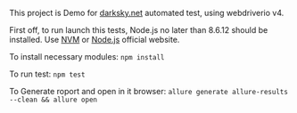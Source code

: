 This project is Demo for [darksky.net](https://darksky.net) automated test, using webdriverio v4.

First off, to run launch this tests, Node.js no later than 8.6.12 should be installed. Use [NVM](https://github.com/nvm-sh/nvm) or [Node.js](https://nodejs.org/en/) official website.

To install necessary modules:
`npm install`

To run test:
`npm test`

To Generate roport and open in it browser:
`allure generate allure-results --clean && allure open`

